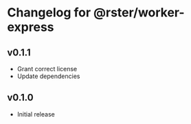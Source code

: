 # Changelog for @rster/worker-express

## v0.1.1

- Grant correct license
- Update dependencies

## v0.1.0

- Initial release
